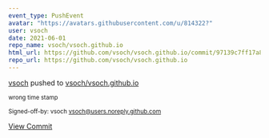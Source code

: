 ```yaml
---
event_type: PushEvent
avatar: "https://avatars.githubusercontent.com/u/814322?"
user: vsoch
date: 2021-06-01
repo_name: vsoch/vsoch.github.io
html_url: https://github.com/vsoch/vsoch.github.io/commit/97139c7ff17a87d6bf8410a3672e06f0515dda3f
repo_url: https://github.com/vsoch/vsoch.github.io
---
```


<a href='https://github.com/vsoch' target='_blank'>vsoch</a> pushed to <a href='https://github.com/vsoch/vsoch.github.io' target='_blank'>vsoch/vsoch.github.io</a>

<small>wrong time stamp

Signed-off-by: vsoch <vsoch@users.noreply.github.com></small>

<a href='https://github.com/vsoch/vsoch.github.io/commit/97139c7ff17a87d6bf8410a3672e06f0515dda3f' target='_blank'>View Commit</a>
